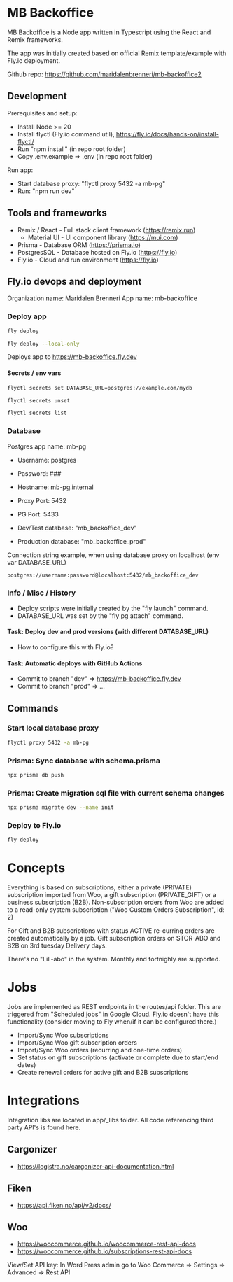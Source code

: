 # MB Backoffice

MB Backoffice is a Node app written in Typescript using the React and Remix frameworks.

The app was initially created based on official Remix template/example with Fly.io deployment.

Github repo: https://github.com/maridalenbrenneri/mb-backoffice2

## Development

Prerequisites and setup:

- Install Node >= 20
- Install flyctl (Fly.io command util), https://fly.io/docs/hands-on/install-flyctl/
- Run "npm install" (in repo root folder)
- Copy .env.example => .env (in repo root folder)

Run app:

- Start database proxy: "flyctl proxy 5432 -a mb-pg"
- Run: "npm run dev"

## Tools and frameworks

- Remix / React - Full stack client framework (https://remix.run)
  - Material UI - UI component library (https://mui.com)
- Prisma - Database ORM (https://prisma.io)
- PostgresSQL - Database hosted on Fly.io (https://fly.io)
- Fly.io - Cloud and run environment (https://fly.io)

## Fly.io devops and deployment

Organization name: Maridalen Brenneri
App name: mb-backoffice

### Deploy app

```sh
fly deploy
```

```sh
fly deploy --local-only
```

Deploys app to https://mb-backoffice.fly.dev

#### Secrets / env vars

```sh
flyctl secrets set DATABASE_URL=postgres://example.com/mydb

flyctl secrets unset

flyctl secrets list
```

### Database

Postgres app name: mb-pg

- Username: postgres
- Password: ###
- Hostname: mb-pg.internal
- Proxy Port: 5432
- PG Port: 5433

- Dev/Test database: "mb_backoffice_dev"
- Production database: "mb_backoffice_prod"

Connection string example, when using database proxy on localhost (env var DATABASE_URL)

```sh
postgres://username:password@localhost:5432/mb_backoffice_dev
```

### Info / Misc / History

- Deploy scripts were initially created by the "fly launch" command.
- DATABASE_URL was set by the "fly pg attach" command.

#### Task: Deploy dev and prod versions (with different DATABASE_URL)

- How to configure this with Fly.io?

#### Task: Automatic deploys with GitHub Actions

- Commit to branch "dev" => https://mb-backoffice.fly.dev
- Commit to branch "prod" => ...

## Commands

### Start local database proxy

```sh
flyctl proxy 5432 -a mb-pg
```

### Prisma: Sync database with schema.prisma

```sh
npx prisma db push
```

### Prisma: Create migration sql file with current schema changes

```sh
npx prisma migrate dev --name init
```

### Deploy to Fly.io

```sh
fly deploy
```

# Concepts

Everything is based on subscriptions, either a private (PRIVATE) subscription imported from Woo, a gift subscription (PRIVATE_GIFT) or a business subscription (B2B). Non-subscription
orders from Woo are added to a read-only system subscription ("Woo Custom Orders Subscription", id: 2)

For Gift and B2B subscriptions with status ACTIVE re-curring orders are created automatically by a job. Gift subscription orders on STOR-ABO and B2B on 3rd tuesday Delivery days.

There's no "Lill-abo" in the system. Monthly and fortnighly are supported.

# Jobs

Jobs are implemented as REST endpoints in the routes/api folder. This are triggered from "Scheduled jobs" in Google Cloud. Fly.io doesn't
have this functionality (consider moving to Fly when/if it can be configured there.)

- Import/Sync Woo subscriptions
- Import/Sync Woo gift subscription orders
- Import/Sync Woo orders (recurring and one-time orders)
- Set status on gift subscriptions (activate or complete due to start/end dates)
- Create renewal orders for active gift and B2B subscriptions

# Integrations

Integration libs are located in app/\_libs folder. All code referencing third party API's is found here.

## Cargonizer

- https://logistra.no/cargonizer-api-documentation.html

## Fiken

- https://api.fiken.no/api/v2/docs/

## Woo

- https://woocommerce.github.io/woocommerce-rest-api-docs
- https://woocommerce.github.io/subscriptions-rest-api-docs

View/Set API key: In Word Press admin go to Woo Commerce => Settings => Advanced => Rest API
